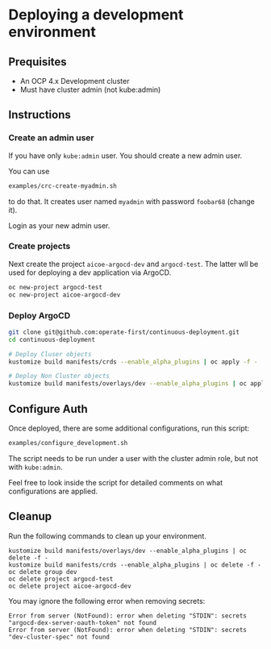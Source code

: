 # Deploying a development environment

## Prequisites
* An OCP 4.x Development cluster
* Must have cluster admin (not kube:admin)

## Instructions

### Create an admin user
If you have only `kube:admin` user. You should create a new admin user.

You can use
```bash
examples/crc-create-myadmin.sh
```
to do that. It creates user named `myadmin` with password `foobar68` (change it).

Login as your new admin user.

### Create projects

Next create the project `aicoe-argocd-dev` and `argocd-test`. The latter wll be used
for deploying a dev application via ArgoCD.

```bash
oc new-project argocd-test
oc new-project aicoe-argocd-dev
```

### Deploy ArgoCD
```bash
git clone git@github.com:operate-first/continuous-deployment.git
cd continuous-deployment

# Deploy Cluser objects
kustomize build manifests/crds --enable_alpha_plugins | oc apply -f -

# Deploy Non Cluster objects
kustomize build manifests/overlays/dev --enable_alpha_plugins | oc apply -f -
```

## Configure Auth
Once deployed, there are some additional configurations, run this script:
```bash
examples/configure_development.sh
```

The script needs to be run under a user with the cluster admin role, but not with `kube:admin`.

Feel free to look inside the script for detailed comments on what configurations are applied.

## Cleanup
Run the following commands to clean up your environment.

```
kustomize build manifests/overlays/dev --enable_alpha_plugins | oc delete -f -
kustomize build manifests/crds --enable_alpha_plugins | oc delete -f -
oc delete group dev
oc delete project argocd-test
oc delete project aicoe-argocd-dev
```

You may ignore the following error when removing secrets:

```
Error from server (NotFound): error when deleting "STDIN": secrets "argocd-dex-server-oauth-token" not found
Error from server (NotFound): error when deleting "STDIN": secrets "dev-cluster-spec" not found
```
